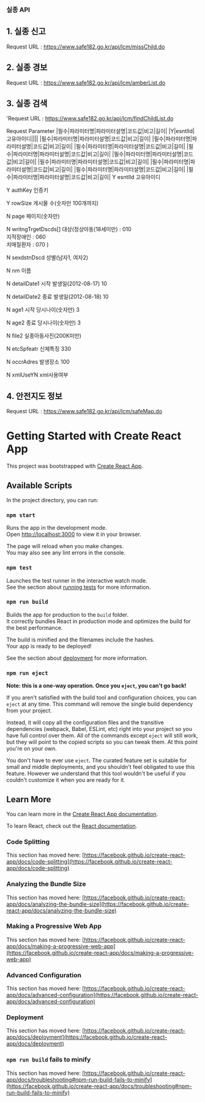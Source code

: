 ### 실종 API

## 1. 실종 신고

Request URL : https://www.safe182.go.kr/api/lcm/missChild.do

## 2. 실종 경보

Request URL : https://www.safe182.go.kr/api/lcm/amberList.do

## 3. 실종 검색

'Request URL : https://www.safe182.go.kr/api/lcm/findChildList.do

Request Parameter
|필수|파라미터명|파라미터설명|코드값|비고|길이|
|Y|esntlId|고유아이디||||
|필수|파라미터명|파라미터설명|코드값|비고|길이|
|필수|파라미터명|파라미터설명|코드값|비고|길이|
|필수|파라미터명|파라미터설명|코드값|비고|길이|
|필수|파라미터명|파라미터설명|코드값|비고|길이|
|필수|파라미터명|파라미터설명|코드값|비고|길이|
|필수|파라미터명|파라미터설명|코드값|비고|길이|
|필수|파라미터명|파라미터설명|코드값|비고|길이|
|필수|파라미터명|파라미터설명|코드값|비고|길이|
|필수|파라미터명|파라미터설명|코드값|비고|길이|
Y esntlId 고유아이디

Y authKey 인증키

Y rowSize 게시물 수(숫자만 100개까지)

N page 페이지(숫자만)

N writngTrgetDscds[] 대상(정상아동(18세미만) : 010<br>지적장애인 : 060<br>치매질환자 : 070 )

N sexdstnDscd 성별(남자1, 여자2)

N nm 이름

N detailDate1 시작 발생일(2012-08-17) 10

N detailDate2 종료 발생일(2012-08-18) 10

N age1 시작 당시나이(숫자만) 3

N age2 종료 당시나이(숫자만) 3

N file2 실종아동사진(200K미만)

N etcSpfeatr 신체특징 330

N occrAdres 발생장소 100

N xmlUseYN xml사용여부

## 4. 안전지도 정보

Request URL : https://www.safe182.go.kr/api/lcm/safeMap.do

# Getting Started with Create React App

This project was bootstrapped with [Create React App](https://github.com/facebook/create-react-app).

## Available Scripts

In the project directory, you can run:

### `npm start`

Runs the app in the development mode.\
Open [http://localhost:3000](http://localhost:3000) to view it in your browser.

The page will reload when you make changes.\
You may also see any lint errors in the console.

### `npm test`

Launches the test runner in the interactive watch mode.\
See the section about [running tests](https://facebook.github.io/create-react-app/docs/running-tests) for more information.

### `npm run build`

Builds the app for production to the `build` folder.\
It correctly bundles React in production mode and optimizes the build for the best performance.

The build is minified and the filenames include the hashes.\
Your app is ready to be deployed!

See the section about [deployment](https://facebook.github.io/create-react-app/docs/deployment) for more information.

### `npm run eject`

**Note: this is a one-way operation. Once you `eject`, you can't go back!**

If you aren't satisfied with the build tool and configuration choices, you can `eject` at any time. This command will remove the single build dependency from your project.

Instead, it will copy all the configuration files and the transitive dependencies (webpack, Babel, ESLint, etc) right into your project so you have full control over them. All of the commands except `eject` will still work, but they will point to the copied scripts so you can tweak them. At this point you're on your own.

You don't have to ever use `eject`. The curated feature set is suitable for small and middle deployments, and you shouldn't feel obligated to use this feature. However we understand that this tool wouldn't be useful if you couldn't customize it when you are ready for it.

## Learn More

You can learn more in the [Create React App documentation](https://facebook.github.io/create-react-app/docs/getting-started).

To learn React, check out the [React documentation](https://reactjs.org/).

### Code Splitting

This section has moved here: [https://facebook.github.io/create-react-app/docs/code-splitting](https://facebook.github.io/create-react-app/docs/code-splitting)

### Analyzing the Bundle Size

This section has moved here: [https://facebook.github.io/create-react-app/docs/analyzing-the-bundle-size](https://facebook.github.io/create-react-app/docs/analyzing-the-bundle-size)

### Making a Progressive Web App

This section has moved here: [https://facebook.github.io/create-react-app/docs/making-a-progressive-web-app](https://facebook.github.io/create-react-app/docs/making-a-progressive-web-app)

### Advanced Configuration

This section has moved here: [https://facebook.github.io/create-react-app/docs/advanced-configuration](https://facebook.github.io/create-react-app/docs/advanced-configuration)

### Deployment

This section has moved here: [https://facebook.github.io/create-react-app/docs/deployment](https://facebook.github.io/create-react-app/docs/deployment)

### `npm run build` fails to minify

This section has moved here: [https://facebook.github.io/create-react-app/docs/troubleshooting#npm-run-build-fails-to-minify](https://facebook.github.io/create-react-app/docs/troubleshooting#npm-run-build-fails-to-minify)
